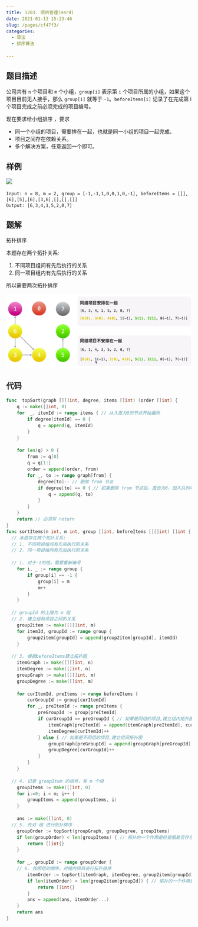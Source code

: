```yaml
---
title: 1203. 项目管理(Hard)
date: 2021-01-13 15:23:46
slug: /pages/cf47f3/
categories: 
  - 算法
  - 排序算法

---
```


## 题目描述

公司共有 `n` 个项目和  `m` 个小组，`group[i]` 表示第 `i` 个项目所属的小组，如果这个项目目前无人接手，那么 `group[i]` 就等于 `-1`。`beforeItems[i]` 记录了在完成第 i 个项目完成之前必须完成的项目编号。

现在要求给小组排序 ，要求

- 同一个小组的项目，需要排在一起，也就是同一小组的项目一起完成、
- 项目之间存在依赖关系。
- 多个解决方案，任意返回一个即可。

## 样例

![](https://assets.leetcode.com/uploads/2019/09/11/1359_ex1.png)

```
Input: n = 8, m = 2, group = [-1,-1,1,0,0,1,0,-1], beforeItems = [[],[6],[5],[6],[3,6],[],[],[]]
Output: [6,3,4,1,5,2,0,7]
```

## 题解

拓扑排序

本题存在两个拓扑关系:

1. 不同项目组间有先后执行的关系
2. 同一项目组内有先后执行的关系 

所以需要两次拓扑排序

<img src="./assets/img/image-20210113153206008.png" alt="image-20210113153206008" style="zoom:50%;" />

## 代码

```go
func  topSort(graph [][]int, degree, items []int) (order []int) {
	q := make([]int, 0)
	for  _, itemId := range items { // 从入度为0的节点开始遍历
		if degree[itemId] == 0 {
			q = append(q, itemId)
		}
	}

	for len(q) > 0 {
		from := q[0]
		q = q[1:]
		order = append(order, from)
		for _, to := range graph[from] { 
			degree[to]-- // 删除 from 节点
			if degree[to] == 0 { // 如果删除 from 节点后，度也为0，加入队列中
				q = append(q, to) 
			}
		}
	}
	return // 必须写 return
}
func sortItems(n int, m int, group []int, beforeItems [][]int) []int {
  // 本题存在两个拓扑关系: 
  // 1. 不同项目组间有先后执行的关系 
  // 2. 同一项目组内有先后执行的关系 

  // 1. 对于-1的组，需要重新编号
	for i, _ := range group {
		if group[i] == -1 {
			group[i] = m
			m++
		}
	}
  
  // groupId 的上限为 m 组
  // 2. 建立组和项目之间的关系
	group2item := make([][]int, m)
	for itemId, groupId := range group {
		group2item[groupId] = append(group2item[groupId], itemId)
	}

  // 3. 根据beforeItems建立拓扑图
	itemGraph := make([][]int, n)
	itemDegree := make([]int, n)
	groupGraph := make([][]int, m)
	groupDegree := make([]int, m)

	for curItemId, preItems := range beforeItems {
		curGroupId := group[curItemId]
		for _, preItemId := range preItems {
			preGroupId := group[preItemId]
			if curGroupId == preGroupId { // 如果是同组的项目,建立组内拓扑图
				itemGraph[preItemId] = append(itemGraph[preItemId], curItemId)
				itemDegree[curItemId]++
			} else { // 如果是不同组的项目,建立组间拓扑图
				groupGraph[preGroupId] = append(groupGraph[preGroupId], curGroupId)
				groupDegree[curGroupId]++
			}
		}
	}

  // 4. 记录 groupItem 的组号，有 m 个组
	groupItems := make([]int, 0)
	for i:=0; i < m; i++ {
		groupItems = append(groupItems, i)
	}

	ans := make([]int, 0)
  // 5. 先对 组 进行拓扑排序
	groupOrder := topSort(groupGraph, groupDegree, groupItems)
	if len(groupOrder) < len(groupItems) { // 拓扑的一个作用是检查图是否存在环结构
		return []int{}
	}
	
	for _, groupId := range groupOrder {
    // 6. 按照组的顺序，对组内项目进行拓扑排序
		itemOrder := topSort(itemGraph, itemDegree, group2item[groupId])
		if len(itemOrder) < len(group2item[groupId]) { // 拓扑的一个作用是检查图是否存在环结构
			return []int{}
		}
		ans = append(ans, itemOrder...)
	}
	return ans 
}

```

